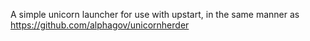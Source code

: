 A simple unicorn launcher for use with upstart, in the same manner as https://github.com/alphagov/unicornherder

